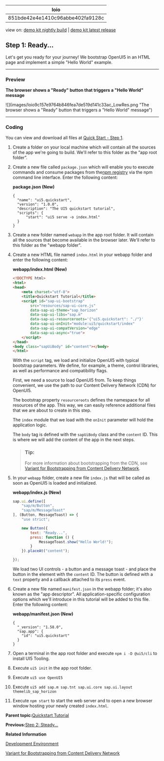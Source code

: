 <!-- loio851bde42e4e1410c96abbe402fa9128c -->

| loio |
| -----|
| 851bde42e4e1410c96abbe402fa9128c |

<div id="loio">

view on: [demo kit nightly build](https://sdk.openui5.org/nightly/#/topic/851bde42e4e1410c96abbe402fa9128c) | [demo kit latest release](https://sdk.openui5.org/topic/851bde42e4e1410c96abbe402fa9128c)</div>

## Step 1: Ready...

Let's get you ready for your journey! We bootstrap OpenUI5 in an HTML page and implement a simple "Hello World" example.

***

<a name="loio851bde42e4e1410c96abbe402fa9128c__section_cpm_14c_1gb"/>

### Preview

  
  
**The browser shows a "Ready" button that triggers a "Hello World" message**

![](images/loio9c157e9764b846fea7de519d141c33ac_LowRes.png "The browser shows a "Ready" button that triggers a "Hello World" message")

***

<a name="loio851bde42e4e1410c96abbe402fa9128c__section_zzy_mpc_1gb"/>

### Coding

You can view and download all files at [Quick Start - Step 1](https://sdk.openui5.org/sample/sap.m.tutorial.quickstart.01/preview).

1.  Create a folder on your local machine which will contain all the sources of the app we're going to build. We'll refer to this folder as the “app root folder”.
2.  Create a new file called `package.json` which will enable you to execute commands and consume packages from the[npm registry](https://www.npmjs.com/) via the npm command line interface. Enter the following content:

    **package.json \(New\)**

    ```
    {
      "name": "ui5.quickstart",
      "version": "1.0.0",
      "description": "The UI5 quickstart tutorial",
      "scripts": {
          "start": "ui5 serve -o index.html"
      }
    }
    
    ```

3.  Create a new folder named `webapp` in the app root folder. It will contain all the sources that become available in the browser later. We'll refer to this folder as the "webapp folder".

4.  Create a new HTML file named `index.html` in your webapp folder and enter the following content:

    **webapp/index.html \(New\)**

    ```html
    <!DOCTYPE html>
    <html>
    <head>
    	<meta charset="utf-8">
    	<title>Quickstart Tutorial</title>
    	<script id="sap-ui-bootstrap"
    		src="resources/sap-ui-core.js"
    		data-sap-ui-theme="sap_horizon"
    		data-sap-ui-libs="sap.m"
    		data-sap-ui-resourceroots='{"ui5.quickstart": "./"}'
    		data-sap-ui-onInit="module:ui5/quickstart/index"
    		data-sap-ui-compatVersion="edge"
    		data-sap-ui-async="true">
    	</script>
    </head>
    <body class="sapUiBody" id="content"></body>
    </html>
    ```

    With the `script` tag, we load and initialize OpenUI5 with typical bootstrap parameters. We define, for example, a theme, control libraries, as well as performance and compatibility flags.

    First, we need a source to load OpenUI5 from. To keep things convenient, we use the path to our Content Delivery Network \(CDN\) for OpenUI5.

    The bootstrap property `resourceroots` defines the namespace for all resources of the app. This way, we can easily reference additional files that we are about to create in this step.

    The `index` module that we load with the `onInit` parameter will hold the application logic.

    The `body` tag is defined with the `sapUiBody` class and the `content` ID. This is where we will add the content of the app in the next steps.

    > ### Tip:  
    > For more information about bootstrapping from the CDN, see [Variant for Bootstrapping from Content Delivery Network](Variant_for_Bootstrapping_from_Content_Delivery_Network_2d3eb2f.md).

5.  In your `webapp` folder, create a new file `index.js` that will be called as soon as OpenUI5 is loaded and initialized.

    **webapp/index.js \(New\)**

    ```js
    sap.ui.define([
    	"sap/m/Button",
    	"sap/m/MessageToast"
    ], (Button, MessageToast) => {
    	"use strict";
    
    	new Button({
    		text: "Ready...",
    		press: function () {
    			MessageToast.show("Hello World!");
    		}
    	}).placeAt("content");
    
    });
    ```

    We load two UI controls - a button and a message toast - and place the button in the element with the `content` ID. The button is defined with a `text` property and a callback attached to its `press` event.

6.  Create a new file named `manifest.json` in the webapp folder; it's also known as the "app descriptor". All application-specific configuration options which we'll introduce in this tutorial will be added to this file. Enter the following content:

    **webapp/manifest.json \(New\)**

    ```
    {
      "_version": "1.58.0",
      "sap.app": {
        "id": "ui5.quickstart"
      }
    }
    ```

7.  Open a terminal in the app root folder and execute `npm i -D @ui5/cli` to install UI5 Tooling.

8.  Execute `ui5 init` in the app root folder.

9.  Execute `ui5 use OpenUI5`

10. Execute `ui5 add sap.m sap.tnt sap.ui.core sap.ui.layout themelib_sap_horizon`

11. Execute `npm start` to start the web server and to open a new browser window hosting your newly created `index.html`.


**Parent topic:**[Quickstart Tutorial](Quickstart_Tutorial_592f36f.md "Unleash your OpenUI5 skills with this simple three-step tutorial. We start with a simple &quot;Hello World&quot; example, and convert it to a minimalist two-page app.")

**Previous:**[Step 2: Steady...](Step_2_Steady_128214a.md "Now we extend our minimalist HTML page to a basic app with a view and a controller.")

**Related Information**  


[Development Environment](Development_Environment_7bb04e0.md "This part of the documentation introduces you to some common and recommended use cases for the installation, configuration, and setup of OpenUI5 development environments.")

[Variant for Bootstrapping from Content Delivery Network](Variant_for_Bootstrapping_from_Content_Delivery_Network_2d3eb2f.md "OpenUI5 can either be loaded locally with a relative path from a Web server or externally from a Content Delivery Network (CDN).")

